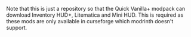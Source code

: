 Note that this is just a repository so that the Quick Vanilla+ modpack can download Inventory HUD+, Litematica and Mini HUD. This is required as these mods are only available in curseforge which modrinth doesn't support.
